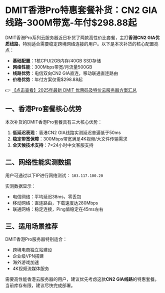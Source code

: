 # DMIT香港Pro特惠套餐补货：CN2 GIA线路-300M带宽-年付$298.88起

DMIT香港Pro系列云服务器近日补货了两款高性价比套餐，主打**香港CN2 GIA优质线路**，特别适合需要稳定跨境网络连接的用户。以下是本次补货的核心配置亮点：

- **基础配置**：1核CPU/2GB内存/40GB SSD存储
- **网络性能**：300Mbps带宽/月流量500GB
- **线路优势**：电信双向CN2 GIA直连，移动联通直连路由
- **价格优势**：年付方案仅需$298.88起

👉 [【点击查看】2025年最新 DMIT 优惠码及特价云服务器方案汇总](https://bit.ly/dmit_coupon)

## 一、香港Pro套餐核心优势

本次补货的DMIT香港Pro套餐具有三大核心优势：

1. **低延迟表现**：香港CN2 GIA线路实测延迟普遍低于50ms
2. **稳定带宽保障**：300Mbps带宽满足4K视频/大文件传输需求
3. **全天候技术支持**：7×24小时中文客服支持

## 二、网络性能实测数据

用户可通过以下IP进行网络测试：
`103.117.100.20`

实测数据显示：
- 电信网络：平均延迟38ms，零丢包
- 移动网络：直连路由，下载速度达280Mbps
- 联通网络：稳定连接，Ping值稳定在45ms左右

## 三、适用场景推荐

DMIT香港Pro服务器特别适合：
- 跨境电商独立站建设
- 企业级VPN搭建
- 海外游戏加速
- 4K视频流媒体服务

需要高性能香港云服务器的用户，建议优先考虑这款**CN2 GIA线路**的特惠套餐。当前库存有限，建议尽快完成部署。